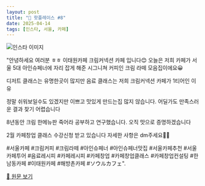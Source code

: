 ```yaml
---
layout: post
title: "📍 핫플레이스 #8"
date: 2025-04-14
tags: [인스타, 서울, 카페]
---
```


![인스타 이미지](https://scontent-ssn1-1.cdninstagram.com/v/t51.75761-15/476887944_17942964707951217_4271382068821393158_n.jpg?stp=c288.0.864.864a_dst-jpg_e35_s640x640_tt6&_nc_cat=110&ccb=1-7&_nc_sid=18de74&_nc_ohc=7oktFCmFrgQQ7kNvwEY3vtp&_nc_oc=AdmE5GekJlKptCxkSh-dLrg2s10uKCrCtNnwiJ5YW9vtEmjXDzZhbnH8DtEZp7IIQ4E&_nc_zt=23&_nc_ht=scontent-ssn1-1.cdninstagram.com&_nc_gid=hked1WgFrUwqG8eDx-1QKw&oh=00_AfHbQK85xNa6mcERR-CCSFeV80IHFOh6QXldKy_rcaGcVQ&oe=68019312)

"안녕하세요 여러분 ㅎㅎ 이태원카페 크림커넥션 카페 입니다😊
오늘은 저희 카페가 서울 5대 아인슈페너에 자리 잡게 해준
시그니쳐 커피인 크림 라떼 모음집이에요😀

디저트 클래스는 유명한곳이 많지만 음료 클래스는
저희 크림커넥션 카페가 1티어인 이유

정말 쉬워보일수도 있겠지만
이쁘고 맛있게 만드는집 많지 않습니다.
어딜가도 만족스러운 결과 찾기 어렵습니다

8년동안 크림 한메뉴판 죽어라 공부하고 연구했습니다.
오직 맛으로 증명하겠습니다

2월 카페창업 클래스 수강신청 받고 있습니다
자세한 사항은 dm주세요🙌🏻

#서울카페 #크림커피 #크림라떼 #아인슈페너 #아인슈페너맛집 #서울카페추천 #서울카페투어 #음료레시피 #카페레시피 #카페창업 #카페창업클래스 #카페창업컨설팅 #한남동카페 #이태원카페 #해방촌카페 #ソウルカフェ".

[🔗 원문 보기](https://www.instagram.com/p/DFzIfsOJpht/)
